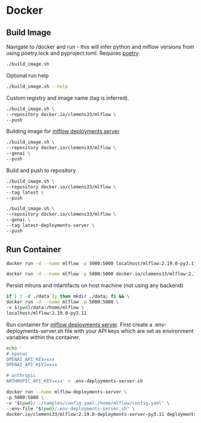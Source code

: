 # Docker

## Build Image

Navigate to /docker and run - this will infer python and mlflow versions from using poetry.lock and pyproject.toml. Requires [poetry](https://python-poetry.org/).

```bash
./build_image.sh
```

Optional run help

```bash
./build_image.sh --help
```

Custom registry and image name (tag is inferred).
```bash
./build_image.sh \
--repository docker.io/clemens33/mlflow \
--push
```

Building image for [mlflow deployments server](https://mlflow.org/docs/latest/llms/deployments/index.html)
```bash
./build_image.sh \
--repository docker.io/clemens33/mlflow \
--genai \
--push
```

Build and push to repository

```bash
./build_image.sh \
--repository docker.io/clemens33/mlflow \
--tag latest \
--push
```

```bash
./build_image.sh \
--repository docker.io/clemens33/mlflow \
--genai \
--tag latest-deployments-server \
--push
``` 

## Run Container

```bash
docker run -d --name mlflow -p 5000:5000 localhost/mlflow:2.19.0-py3.11
```

```bash
docker run -d --name mlflow -p 5000:5000 docker.io/clemens33/mlflow:2.19.0-py3.11
```

Persist mlruns and mlartifacts on host machine (not using any backend)

```bash
if [ ! -d ./data ]; then mkdir ./data; fi && \
docker run -d --name mlflow -p 5000:5000 \
-v $(pwd)/data:/home/mlflow \
localhost/mlflow:2.19.0-py3.11
```

Run container for [mlflow deployments server](https://mlflow.org/docs/latest/llms/deployments/index.html). First create a .env-deployments-server.sh file with your API keys which are set as environment variables within the container.

```bash
echo '
# openai
OPENAI_API_KEY=xxx
OPENAI_API_KEY2=xxx

# anthropic
ANTHROPIC_API_KEY=xxx' > .env-deployments-server.sh
```

```bash
docker run --name mlflow-deployments-server \
-p 5000:5000 \
-v "$(pwd)/../samples/config.yaml:/home/mlflow/config.yaml" \
--env-file "$(pwd)/.env-deployments-server.sh" \
docker.io/clemens33/mlflow:2.19.0-deployments-server-py3.11 deployments-server
```
